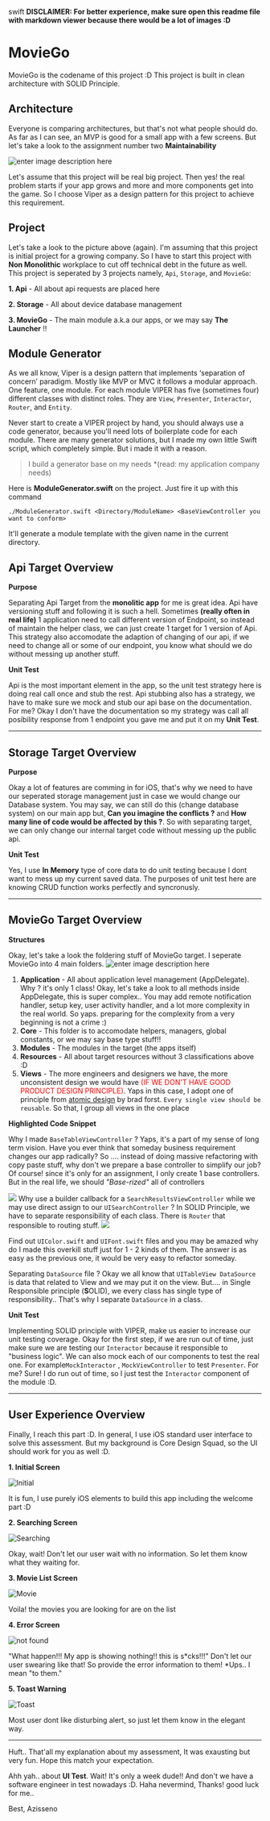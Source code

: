 
swift
**DISCLAIMER: For better experience, make sure open this readme file with markdown viewer because there would be a lot of images :D**

# MovieGo

MovieGo is the codename of this project :D
This project is built in clean architecture with SOLID Principle. 

## Architecture
Everyone is comparing architectures, but that's not what people should do. As far as I can see, an MVP is good for a small app with a few screens. But let's take a look to the assignment number two **Maintainability**

![enter image description here](Resources/Maintainability.png)

Let's assume that this project will be real big project. Then yes! the real problem starts if your app grows and more and more components get into the game. So I choose Viper as a design pattern for this project to achieve this requirement.

## Project
Let's take a look to the picture above (again). I'm assuming that this project is initial project for a growing company. So I have to start this project with **Non Monolithic** workplace to cut off technical debt in the future as well. This project is seperated by 3 projects namely, `Api`, `Storage`, and `MovieGo`:

 **1. Api** - All about api requests are placed here

 **2. Storage** - All about device database management
 
 **3. MovieGo** - The main module a.k.a our apps, or we may say **The Launcher** !!
 

## Module Generator
As we all know, Viper is a design pattern that implements ‘separation of concern’ paradigm. Mostly like MVP or MVC it follows a modular approach. One feature, one module. For each module VIPER has five (sometimes four) different classes with distinct roles. They are `View`, `Presenter`, `Interactor`, `Router`, and `Entity`.

Never start to create a VIPER project by hand, you should always use a code generator, because you'll need lots of boilerplate code for each module. There are many generator solutions, but I made my own little Swift script, which completely simple. But i made it with a reason.

> I build a generator base on my needs *(read: my application company needs)

Here is **ModuleGenerator.swift** on the project. Just fire it up with this command
```
./ModuleGenerator.swift <Directory/ModuleName> <BaseViewController you want to conform>
```
It'll generate a module template with the given name in the current directory.

## Api Target Overview

**Purpose**

Separating Api Target from the **monolitic app** for me is great idea. Api have versioning stuff and following it is such a hell. Sometimes **(really often in real life)**  1 application need to call different version of Endpoint, so instead of maintain the helper class, we can just create 1 target for 1 version of Api. This strategy also accomodate the adaption of changing of our api, if we need to change all or some of our endpoint, you know what should we do without messing up another stuff.

**Unit Test**

Api is the most important element in the app, so the unit test strategy here is doing real call once and stub the rest. Api stubbing also has a strategy, we have to make sure we mock and stub our api base on the documentation. For me? Okay I don't have the documentation so my strategy was call all posibility response from 1 endpoint you gave me and put it on my **Unit Test**.

___
## Storage Target Overview
**Purpose**

Okay a lot of features are comming in for iOS,  that's why we need to have our seperated storage management just in case we would change our Database system. You may say, we can still do this (change database system) on our main app but, **Can you imagine the conflicts ?** and **How many line of code would be affected by this ?**. So with separating target, we can only change our internal target code without messing up the public api.

**Unit Test**

Yes, I use **In Memory** type of core data to do unit testing because I dont want to mess up my current saved data. The purposes of unit test here are knowing CRUD function works perfectly and syncronusly.
___

## MovieGo Target Overview

**Structures**

Okay, let's take a look the foldering stuff of MovieGo target. I seperate MovieGo into 4 main folders.
![enter image description here](Resources/MovieGoFoldering.png)
 1. **Application** - All about application level management (AppDelegate). Why ? it's only 1 class! Okay, let's take a look to all methods inside AppDelegate, this is super complex.. You may add remote notification handler, setup key, user activity handler, and a lot more complexity in the real world. So yaps. preparing for the complexity from a very beginning is not a crime :)
 2. **Core** - This folder is to accomodate helpers, managers, global constants, or we may say base type stuff!!
 3. **Modules** - The modules in the target (the apps itself)
 4. **Resources** - All about target resources without 3 classifications above :D
 5. **Views** - The more engineers and designers we have, the more unconsistent design we would have <span style="color:red">(IF WE DON'T HAVE GOOD PRODUCT DESIGN PRINCIPLE)</span>. Yaps in this case, I adopt one of principle from [atomic design](http://atomicdesign.bradfrost.com) by brad forst.  `Every single view should be reusable`.  So that, I group all views in the one place


**Highlighted Code Snippet**

Why I made `BaseTableViewController` ? Yaps, it's a part of my sense of long term vision. Have you ever think that someday business requirement changes our app radically? So .... instead of doing massive refactoring with copy paste stuff, why don't we prepare a base controller to simplify our job? Of course! since it's only for an assignment, I only create 1 base controllers. But in the real life, we should *"Base-rized"* all of controllers

![](Resources/setSearch.png)
Why use a builder callback for a `SearchResultsViewController` while we may use direct assign to our `UISearchController` ? In SOLID Principle, we have to separate responsibility of each class. There is `Router` that responsible to routing stuff.
![](Resources/implementationSetSearch.png)

Find out `UIColor.swift`  and `UIFont.swift` files and you may be amazed why do I made this overkill stuff just for 1 - 2 kinds of them. The answer is as easy as the previous one, it would be very easy to refactor someday.

Separating `DataSource` file ? Okay we all know that `UITableView DataSource` is data that related to View and we may put it on the view. But.... in Single Responsible principle (**S**OLID), we every class has single type of responsibility.. That's why I separate `DataSource` in a class.


**Unit Test**

Implementing SOLID principle with VIPER, make us easier to increase our unit testing coverage. Okay for the first step, if we are run out of time, just make sure we are testing our `Interactor` because it responsible to "business logic".  We can also mock each of our components to test the real one. For example`MockInteractor` , `MockViewController` to test `Presenter`. For me? Sure! I do run out of time, so I just test the `Interactor` component of the module :D.

___

## User Experience Overview
Finally, I reach this part :D. In general, I use iOS standard user interface to solve this assessment. But my background is Core Design Squad, so the UI should work for you as well :D. 

**1. Initial Screen**

![Initial](Resources/EmptyHome.png)

It is fun, I use purely iOS elements to build this app including the welcome part :D

**2. Searching Screen**

![Searching](Resources/Searching.png)


Okay, wait! Don't let our user wait with no information. So let them know what they waiting for.

**3. Movie List Screen**

![Movie](Resources/List.png)

Voila! the movies you are looking for are on the list

**4. Error Screen**

![not found](Resources/NotFound.png)


"What happen!!! My app is showing nothing!! this is s*cks!!!" Don't let our user swearing like that! So provide the error information to them! *Ups.. I mean "to them."

**5. Toast Warning**

![Toast](Resources/Toast.png)


Most user dont like disturbing alert, so just let them know in the elegant way.
***
Huft.. That'all my explanation about my assessment, It was exausting but very fun. Hope this match your expectation.

Ahh yah.. about **UI Test**. Wait! It's only a week dude!! And don't we have a software engineer in test nowadays :D. Haha nevermind, Thanks! good luck for me..


Best,
Azisseno
